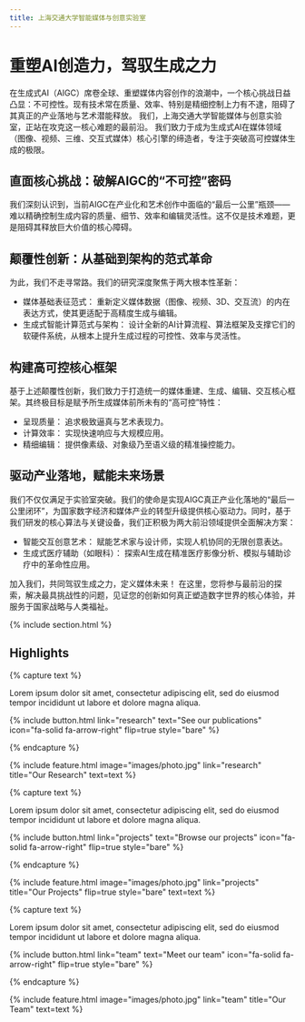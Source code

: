 ```yaml
---
title: 上海交通大学智能媒体与创意实验室
---
```


# 重塑AI创造力，驾驭生成之力

在生成式AI（AIGC）席卷全球、重塑媒体内容创作的浪潮中，一个核心挑战日益凸显：不可控性。现有技术常在质量、效率、特别是精细控制上力有不逮，阻碍了其真正的产业落地与艺术潜能释放。
我们，上海交通大学智能媒体与创意实验室，正站在攻克这一核心难题的最前沿。 我们致力于成为生成式AI在媒体领域（图像、视频、三维、交互式媒体）核心引擎的缔造者，专注于突破高可控媒体生成的极限。

## 直面核心挑战：破解AIGC的“不可控”密码
我们深刻认识到，当前AIGC在产业化和艺术创作中面临的“最后一公里”瓶颈——难以精确控制生成内容的质量、细节、效率和编辑灵活性。这不仅是技术难题，更是阻碍其释放巨大价值的核心障碍。

## 颠覆性创新：从基础到架构的范式革命
为此，我们不走寻常路。我们的研究深度聚焦于两大根本性革新：
+ 媒体基础表征范式： 重新定义媒体数据（图像、视频、3D、交互流）的内在表达方式，使其更适配于高精度生成与编辑。
+ 生成式智能计算范式与架构： 设计全新的AI计算流程、算法框架及支撑它们的软硬件系统，从根本上提升生成过程的可控性、效率与灵活性。

## 构建高可控核心框架
基于上述颠覆性创新，我们致力于打造统一的媒体重建、生成、编辑、交互核心框架。其终极目标是赋予所生成媒体前所未有的“高可控”特性：

+ 呈现质量： 追求极致逼真与艺术表现力。
+ 计算效率： 实现快速响应与大规模应用。
+ 精细编辑： 提供像素级、对象级乃至语义级的精准操控能力。

## 驱动产业落地，赋能未来场景
我们不仅仅满足于实验室突破。我们的使命是实现AIGC真正产业化落地的“最后一公里闭环”，为国家数字经济和媒体产业的转型升级提供核心驱动力。同时，基于我们研发的核心算法与关键设备，我们正积极为两大前沿领域提供全面解决方案：
+ 智能交互创意艺术： 赋能艺术家与设计师，实现人机协同的无限创意表达。
+ 生成式医疗辅助（如眼科）： 探索AI生成在精准医疗影像分析、模拟与辅助诊疗中的革命性应用。

加入我们，共同驾驭生成之力，定义媒体未来！ 在这里，您将参与最前沿的探索，解决最具挑战性的问题，见证您的创新如何真正塑造数字世界的核心体验，并服务于国家战略与人类福祉。

{% include section.html %}

## Highlights

{% capture text %}

Lorem ipsum dolor sit amet, consectetur adipiscing elit, sed do eiusmod tempor incididunt ut labore et dolore magna aliqua.

{%
  include button.html
  link="research"
  text="See our publications"
  icon="fa-solid fa-arrow-right"
  flip=true
  style="bare"
%}

{% endcapture %}

{%
  include feature.html
  image="images/photo.jpg"
  link="research"
  title="Our Research"
  text=text
%}

{% capture text %}

Lorem ipsum dolor sit amet, consectetur adipiscing elit, sed do eiusmod tempor incididunt ut labore et dolore magna aliqua.

{%
  include button.html
  link="projects"
  text="Browse our projects"
  icon="fa-solid fa-arrow-right"
  flip=true
  style="bare"
%}

{% endcapture %}

{%
  include feature.html
  image="images/photo.jpg"
  link="projects"
  title="Our Projects"
  flip=true
  style="bare"
  text=text
%}

{% capture text %}

Lorem ipsum dolor sit amet, consectetur adipiscing elit, sed do eiusmod tempor incididunt ut labore et dolore magna aliqua.

{%
  include button.html
  link="team"
  text="Meet our team"
  icon="fa-solid fa-arrow-right"
  flip=true
  style="bare"
%}

{% endcapture %}

{%
  include feature.html
  image="images/photo.jpg"
  link="team"
  title="Our Team"
  text=text
%}
